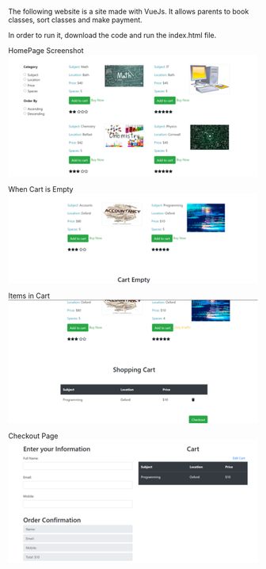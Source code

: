 
The following website is a site made with VueJs. It allows parents to book classes, sort classes and make payment.

In order to run it, download the code and run the index.html file.


HomePage Screenshot
![Homepage](screenshot/Homepage.PNG)


When Cart is Empty
![CartEmpty](screenshot/cartempty.PNG)


Items in Cart
![Cart](screenshot/cart.PNG)


Checkout Page
![Cart](screenshot/CheckoutPage.PNG)